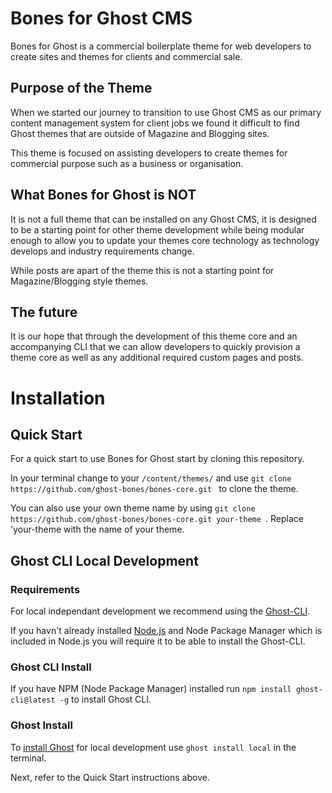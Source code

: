 # Bones for Ghost CMS
Bones for Ghost is a commercial boilerplate theme for web developers to create sites and themes for clients and commercial sale. 

## Purpose of the Theme
When we started our journey to transition to use Ghost CMS as our primary content management system for client jobs we found it difficult to find Ghost themes that are outside of Magazine and Blogging sites. 

This theme is focused on assisting developers to create themes for commercial purpose such as a business or organisation.

## What Bones for Ghost is NOT
It is not a full theme that can be installed on any Ghost CMS, it is designed to be a starting point for other theme development while being modular enough to allow you to update your themes core technology as technology develops and industry requirements change.

While posts are apart of the theme this is not a starting point for Magazine/Blogging style themes.

## The future
It is our hope that through the development of this theme core and an accompanying CLI that we can allow developers to quickly provision a theme core as well as any additional required custom pages and posts. 

# Installation
## Quick Start
For a quick start to use Bones for Ghost start by cloning this repository. 

In your terminal change to your ```/content/themes/``` and use ```git clone https://github.com/ghost-bones/bones-core.git ``` to clone the theme.

You can also use your own theme name by using ```git clone https://github.com/ghost-bones/bones-core.git your-theme ```. Replace 'your-theme with the name of your theme.

## Ghost CLI Local Development
### Requirements
For local independant development we recommend using the [Ghost-CLI](https://docs.ghost.org/install/local/).

If you havn't already installed [Node.js](https://nodejs.org/en/) and Node Package Manager which is included in Node.js you will require it to be able to install the Ghost-CLI.

### Ghost CLI Install
If you have NPM (Node Package Manager) installed run ```npm install ghost-cli@latest -g``` to install Ghost CLI.

### Ghost Install
To [install Ghost](https://docs.ghost.org/install/local/) for local development use ```ghost install local``` in the terminal. 

Next, refer to the Quick Start instructions above.

